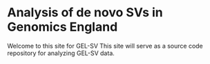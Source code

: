 # Analysis of de novo SVs in Genomics England

Welcome to this site for GEL-SV This site will serve as a source code repository for analyzing GEL-SV data. 



